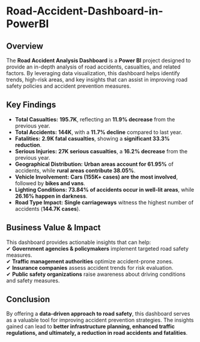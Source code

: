 # Road-Accident-Dashboard-in-PowerBI

## **Overview**  
The **Road Accident Analysis Dashboard** is a **Power BI** project designed to provide an in-depth analysis of road accidents, casualties, and related factors. By leveraging data visualization, this dashboard helps identify trends, high-risk areas, and key insights that can assist in improving road safety policies and accident prevention measures.  

## **Key Findings**  
- **Total Casualties:** **195.7K**, reflecting an **11.9% decrease** from the previous year.  
- **Total Accidents:** **144K**, with a **11.7% decline** compared to last year.  
- **Fatalities:** **2.9K fatal casualties**, showing a **significant 33.3% reduction**.  
- **Serious Injuries:** **27K serious casualties**, a **16.2% decrease** from the previous year.  
- **Geographical Distribution:** **Urban areas account for 61.95%** of accidents, while **rural areas contribute 38.05%**.  
- **Vehicle Involvement:** **Cars (155K+ cases) are the most involved**, followed by **bikes and vans**.  
- **Lighting Conditions:** **73.84% of accidents occur in well-lit areas**, while **26.16% happen in darkness**.  
- **Road Type Impact:** **Single carriageways** witness the highest number of accidents (**144.7K cases**).  

## **Business Value & Impact**  
This dashboard provides actionable insights that can help:  
✔ **Government agencies & policymakers** implement targeted road safety measures.  
✔ **Traffic management authorities** optimize accident-prone zones.  
✔ **Insurance companies** assess accident trends for risk evaluation.  
✔ **Public safety organizations** raise awareness about driving conditions and safety measures.  

## **Conclusion**  
By offering a **data-driven approach to road safety**, this dashboard serves as a valuable tool for improving accident prevention strategies. The insights gained can lead to **better infrastructure planning, enhanced traffic regulations, and ultimately, a reduction in road accidents and fatalities**.  
